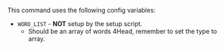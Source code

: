 This command uses the following config variables:

- `WORD_LIST` - **NOT** setup by the setup script.
  - Should be an array of words 4Head, remember to set the type to array.
